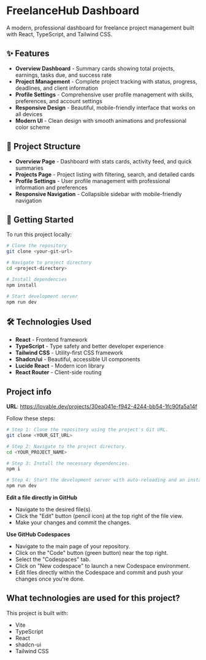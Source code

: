 # FreelanceHub Dashboard

A modern, professional dashboard for freelance project management built with React, TypeScript, and Tailwind CSS.

## ✨ Features

- **Overview Dashboard** - Summary cards showing total projects, earnings, tasks due, and success rate
- **Project Management** - Complete project tracking with status, progress, deadlines, and client information
- **Profile Settings** - Comprehensive user profile management with skills, preferences, and account settings
- **Responsive Design** - Beautiful, mobile-friendly interface that works on all devices
- **Modern UI** - Clean design with smooth animations and professional color scheme

## 📁 Project Structure

- **Overview Page** - Dashboard with stats cards, activity feed, and quick summaries
- **Projects Page** - Project listing with filtering, search, and detailed cards
- **Profile Settings** - User profile management with professional information and preferences
- **Responsive Navigation** - Collapsible sidebar with mobile-friendly navigation

## 🚀 Getting Started

To run this project locally:

```bash
# Clone the repository
git clone <your-git-url>

# Navigate to project directory  
cd <project-directory>

# Install dependencies
npm install

# Start development server
npm run dev
```

## 🛠 Technologies Used

- **React** - Frontend framework
- **TypeScript** - Type safety and better developer experience
- **Tailwind CSS** - Utility-first CSS framework
- **Shadcn/ui** - Beautiful, accessible UI components
- **Lucide React** - Modern icon library
- **React Router** - Client-side routing

## Project info

**URL**: https://lovable.dev/projects/30ea041e-f942-4244-bb54-1fc90fa5a14f


Follow these steps:

```sh
# Step 1: Clone the repository using the project's Git URL.
git clone <YOUR_GIT_URL>

# Step 2: Navigate to the project directory.
cd <YOUR_PROJECT_NAME>

# Step 3: Install the necessary dependencies.
npm i

# Step 4: Start the development server with auto-reloading and an instant preview.
npm run dev
```

**Edit a file directly in GitHub**

- Navigate to the desired file(s).
- Click the "Edit" button (pencil icon) at the top right of the file view.
- Make your changes and commit the changes.

**Use GitHub Codespaces**

- Navigate to the main page of your repository.
- Click on the "Code" button (green button) near the top right.
- Select the "Codespaces" tab.
- Click on "New codespace" to launch a new Codespace environment.
- Edit files directly within the Codespace and commit and push your changes once you're done.

## What technologies are used for this project?

This project is built with:

- Vite
- TypeScript
- React
- shadcn-ui
- Tailwind CSS

